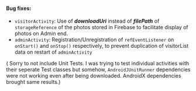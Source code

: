 #### Bug fixes:
* `visitorActivity`: Use of _**downloadUri**_ instead of _**filePath**_ of `storageReference` of the photos stored in Firebase to facilitate display of photos on Admin end.
* `adminActivity`: Registration/Unregistration of `refEventListener` on `onStart()` and `onStop()` respectively, to prevent duplication of visitorList data on restart of `adminActivity`

( Sorry to not include Unit Tests. I was trying to test individual activities with their seperate Test classes but somehow, `AndroidJUnitRunner` dependencies were not working even after being downloaded. AndroidX dependencies brought same results.)
